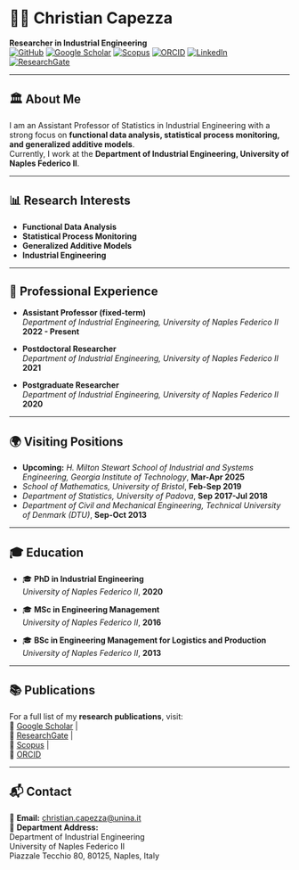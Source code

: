 # 👨‍🔬 Christian Capezza

**Researcher in Industrial Engineering**  
[![GitHub](https://img.shields.io/badge/My%20Website-Visit-blue?style=for-the-badge)](https://capezza.github.io/) 
[![Google Scholar](https://img.shields.io/badge/Google_Scholar-4285F4?style=for-the-badge&logo=googlescholar&logoColor=white)](https://scholar.google.it/citations?user=bqPX08wAAAAJ&hl=it&oi=ao)
[![Scopus](https://img.shields.io/badge/Scopus-FF6C00?style=for-the-badge&logo=scopus&logoColor=white)](https://www.scopus.com/authid/detail.uri?authorId=57195714938)
[![ORCID](https://img.shields.io/badge/ORCID-A6CE39?style=for-the-badge&logo=orcid&logoColor=white)](https://orcid.org/0000-0002-8358-4800)
[![LinkedIn](https://img.shields.io/badge/LinkedIn-0A66C2?style=for-the-badge&logo=linkedin&logoColor=white)](https://www.linkedin.com/in/christiancapezza/)
[![ResearchGate](https://img.shields.io/badge/ResearchGate-00CCBB?style=for-the-badge&logo=researchgate&logoColor=white)](https://www.researchgate.net/profile/Christian-Capezza?ev=hdr_xprf)

---

## 🏛️ About Me
I am an Assistant Professor of Statistics in Industrial Engineering with a strong focus on **functional data analysis, statistical process monitoring, and generalized additive models**.  
Currently, I work at the **Department of Industrial Engineering, University of Naples Federico II**.

---

## 📊 Research Interests
- **Functional Data Analysis**
- **Statistical Process Monitoring**
- **Generalized Additive Models**
- **Industrial Engineering**

---

## 💼 Professional Experience
- **Assistant Professor (fixed-term)**  
  *Department of Industrial Engineering, University of Naples Federico II*  
  **2022 - Present**

- **Postdoctoral Researcher**  
  *Department of Industrial Engineering, University of Naples Federico II*  
  **2021**
  
- **Postgraduate Researcher**  
  *Department of Industrial Engineering, University of Naples Federico II*  
  **2020**
  
---

## 🌍 Visiting Positions
- **Upcoming:** *H. Milton Stewart School of Industrial and Systems Engineering, Georgia Institute of Technology*, **Mar-Apr 2025**
- *School of Mathematics, University of Bristol*, **Feb-Sep 2019**
- *Department of Statistics, University of Padova*, **Sep 2017-Jul 2018**
- *Department of Civil and Mechanical Engineering, Technical University of Denmark (DTU)*, **Sep-Oct 2013**
  
---

## 🎓 Education
- 🎓 **PhD in Industrial Engineering**  
  *University of Naples Federico II*, **2020**

- 🎓 **MSc in Engineering Management**  
  *University of Naples Federico II*, **2016**

- 🎓 **BSc in Engineering Management for Logistics and Production**  
  *University of Naples Federico II*, **2013**

---

## 📚 Publications
For a full list of my **research publications**, visit:  
🔗 [Google Scholar](https://scholar.google.it/citations?user=bqPX08wAAAAJ&hl=it&oi=ao) |  
🔗 [ResearchGate](https://www.researchgate.net/profile/Christian-Capezza?ev=hdr_xprf) |  
🔗 [Scopus](https://www.scopus.com/authid/detail.uri?authorId=57195714938) |  
🔗 [ORCID](https://orcid.org/0000-0002-8358-4800)

---

## 📬 Contact
📧 **Email:** [christian.capezza@unina.it](mailto:christian.capezza@unina.it)  
🏢 **Department Address:**  
   Department of Industrial Engineering  
   University of Naples Federico II  
   Piazzale Tecchio 80, 80125, Naples, Italy  

